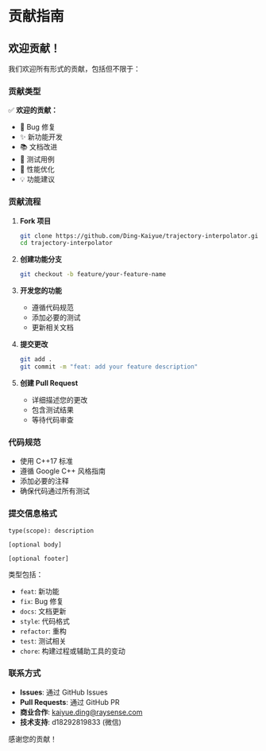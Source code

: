 # 贡献指南

## 欢迎贡献！

我们欢迎所有形式的贡献，包括但不限于：

### 贡献类型

✅ **欢迎的贡献：**
- 🐛 Bug 修复
- ✨ 新功能开发
- 📚 文档改进
- 🧪 测试用例
- 🚀 性能优化
- 💡 功能建议

### 贡献流程

1. **Fork 项目**
   ```bash
   git clone https://github.com/Ding-Kaiyue/trajectory-interpolator.git
   cd trajectory-interpolator
   ```

2. **创建功能分支**
   ```bash
   git checkout -b feature/your-feature-name
   ```

3. **开发您的功能**
   - 遵循代码规范
   - 添加必要的测试
   - 更新相关文档

4. **提交更改**
   ```bash
   git add .
   git commit -m "feat: add your feature description"
   ```

5. **创建 Pull Request**
   - 详细描述您的更改
   - 包含测试结果
   - 等待代码审查

### 代码规范

- 使用 C++17 标准
- 遵循 Google C++ 风格指南
- 添加必要的注释
- 确保代码通过所有测试

### 提交信息格式

```
type(scope): description

[optional body]

[optional footer]
```

类型包括：
- `feat`: 新功能
- `fix`: Bug 修复
- `docs`: 文档更新
- `style`: 代码格式
- `refactor`: 重构
- `test`: 测试相关
- `chore`: 构建过程或辅助工具的变动

### 联系方式

- **Issues**: 通过 GitHub Issues
- **Pull Requests**: 通过 GitHub PR
- **商业合作**: kaiyue.ding@raysense.com
- **技术支持**: d18292819833 (微信)

感谢您的贡献！ 